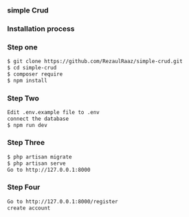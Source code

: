 ### simple Crud


### Installation process

### Step one
```sh
$ git clone https://github.com/RezaulRaaz/simple-crud.git
$ cd simple-crud
$ composer require
$ npm install
```

### Step Two

```sh
Edit .env.example file to .env
connect the database
$ npm run dev
```

### Step Three

```sh
$ php artisan migrate
$ php artisan serve
Go to http://127.0.0.1:8000
```

### Step Four

```sh
Go to http://127.0.0.1:8000/register
create account
```
